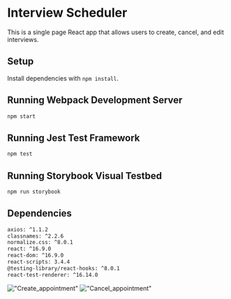 # Interview Scheduler

This is a single page React app that allows users to create, cancel, and edit interviews.


## Setup

Install dependencies with `npm install`.

## Running Webpack Development Server

```sh
npm start
```

## Running Jest Test Framework

```sh
npm test
```

## Running Storybook Visual Testbed

```sh
npm run storybook
```

## Dependencies

```sh
axios: ^1.1.2
classnames: ^2.2.6
normalize.css: ^8.0.1
react: ^16.9.0
react-dom: ^16.9.0
react-scripts: 3.4.4
@testing-library/react-hooks: ^8.0.1
react-test-renderer: ^16.14.0
```

!["Create_appointment"]()
!["Cancel_appointment"]()
